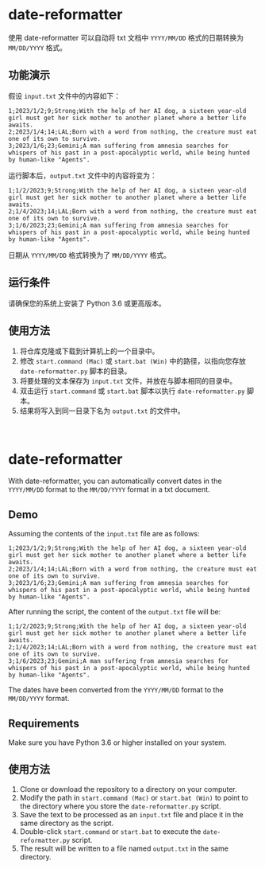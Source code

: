 # date-reformatter
使用 date-reformatter 可以自动将 txt 文档中 `YYYY/MM/DD` 格式的日期转换为 `MM/DD/YYYY` 格式。

## 功能演示
假设 `input.txt` 文件中的内容如下：
```
1;2023/1/2;9;Strong;With the help of her AI dog, a sixteen year-old girl must get her sick mother to another planet where a better life awaits.
2;2023/1/4;14;LAL;Born with a word from nothing, the creature must eat one of its own to survive.
3;2023/1/6;23;Gemini;A man suffering from amnesia searches for whispers of his past in a post-apocalyptic world, while being hunted by human-like "Agents".
```
运行脚本后，`output.txt` 文件中的内容将变为：
```
1;1/2/2023;9;Strong;With the help of her AI dog, a sixteen year-old girl must get her sick mother to another planet where a better life awaits.
2;1/4/2023;14;LAL;Born with a word from nothing, the creature must eat one of its own to survive.
3;1/6/2023;23;Gemini;A man suffering from amnesia searches for whispers of his past in a post-apocalyptic world, while being hunted by human-like "Agents".
```
日期从 `YYYY/MM/DD` 格式转换为了 `MM/DD/YYYY` 格式。

## 运行条件
请确保您的系统上安装了 Python 3.6 或更高版本。

## 使用方法
1. 将仓库克隆或下载到计算机上的一个目录中。
2. 修改 `start.command (Mac)` 或 `start.bat (Win)` 中的路径，以指向您存放 `date-reformatter.py` 脚本的目录。
3. 将要处理的文本保存为 `input.txt` 文件，并放在与脚本相同的目录中。
4. 双击运行 `start.command` 或 `start.bat` 脚本以执行 `date-reformatter.py` 脚本。
5. 结果将写入到同一目录下名为 `output.txt` 的文件中。
<br>

# date-reformatter
With date-reformatter, you can automatically convert dates in the `YYYY/MM/DD` format to the `MM/DD/YYYY` format in a txt document.

## Demo
Assuming the contents of the `input.txt` file are as follows:
```
1;2023/1/2;9;Strong;With the help of her AI dog, a sixteen year-old girl must get her sick mother to another planet where a better life awaits.
2;2023/1/4;14;LAL;Born with a word from nothing, the creature must eat one of its own to survive.
3;2023/1/6;23;Gemini;A man suffering from amnesia searches for whispers of his past in a post-apocalyptic world, while being hunted by human-like "Agents".
```
After running the script, the content of the `output.txt` file will be:
```
1;1/2/2023;9;Strong;With the help of her AI dog, a sixteen year-old girl must get her sick mother to another planet where a better life awaits.
2;1/4/2023;14;LAL;Born with a word from nothing, the creature must eat one of its own to survive.
3;1/6/2023;23;Gemini;A man suffering from amnesia searches for whispers of his past in a post-apocalyptic world, while being hunted by human-like "Agents".
```
The dates have been converted from the `YYYY/MM/DD` format to the `MM/DD/YYYY` format.

## Requirements
Make sure you have Python 3.6 or higher installed on your system.

## 使用方法
1. Clone or download the repository to a directory on your computer.
2. Modify the path in `start.command (Mac)` or `start.bat (Win)` to point to the directory where you store the `date-reformatter.py` script.
3. Save the text to be processed as an `input.txt` file and place it in the same directory as the script.
4. Double-click `start.command` or `start.bat` to execute the `date-reformatter.py` script.
5. The result will be written to a file named `output.txt` in the same directory.
